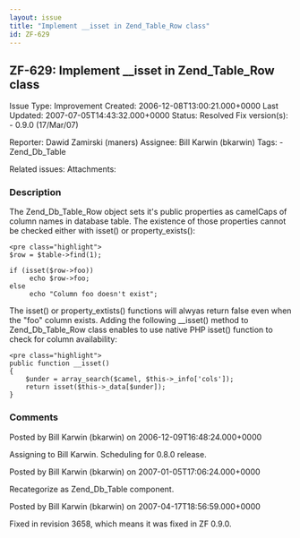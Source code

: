 ```yaml
---
layout: issue
title: "Implement __isset in Zend_Table_Row class"
id: ZF-629
---
```


ZF-629: Implement \_\_isset in Zend\_Table\_Row class
-----------------------------------------------------

 Issue Type: Improvement Created: 2006-12-08T13:00:21.000+0000 Last Updated: 2007-07-05T14:43:32.000+0000 Status: Resolved Fix version(s): - 0.9.0 (17/Mar/07)
 
 Reporter:  Dawid Zamirski (maners)  Assignee:  Bill Karwin (bkarwin)  Tags: - Zend\_Db\_Table
 
 Related issues: 
 Attachments: 
### Description

The Zend\_Db\_Table\_Row object sets it's public properties as camelCaps of column names in database table. The existence of those properties cannot be checked either with isset() or property\_exists():

 
    <pre class="highlight">
    $row = $table->find(1);
    
    if (isset($row->foo))
         echo $row->foo;
    else
         echo "Column foo doesn't exist";


The isset() or property\_extists() functions will alwyas return false even when the "foo" column exists. Adding the following \_\_isset() method to Zend\_Db\_Table\_Row class enables to use native PHP isset() function to check for column availability:

 
    <pre class="highlight">
    public function __isset()
    {
        $under = array_search($camel, $this->_info['cols']);
        return isset($this->_data[$under]);
    }


 

 

### Comments

Posted by Bill Karwin (bkarwin) on 2006-12-09T16:48:24.000+0000

Assigning to Bill Karwin. Scheduling for 0.8.0 release.

 

 

Posted by Bill Karwin (bkarwin) on 2007-01-05T17:06:24.000+0000

Recategorize as Zend\_Db\_Table component.

 

 

Posted by Bill Karwin (bkarwin) on 2007-04-17T18:56:59.000+0000

Fixed in revision 3658, which means it was fixed in ZF 0.9.0.

 

 
